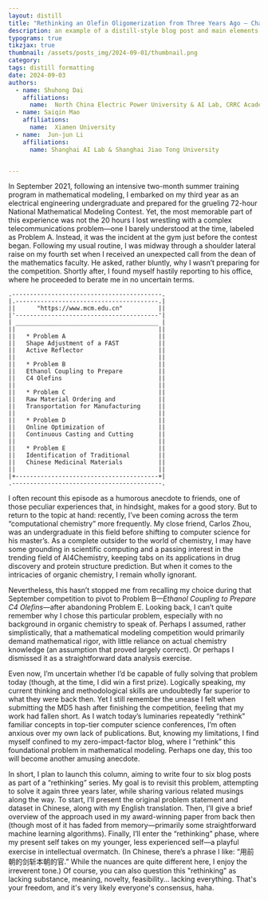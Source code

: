 ```yaml
---
layout: distill
title: "Rethinking an Olefin Oligomerization from Three Years Ago – Chapter 1: Problem Statement and Some Initial Thoughts from Back Then"
description: an example of a distill-style blog post and main elements
typograms: true
tikzjax: true
thumbnail: /assets/posts_img/2024-09-01/thumbnail.png
category: 
tags: distill formatting
date: 2024-09-03
authors:
  - name: Shuhong Dai
    affiliations:
      name:  North China Electric Power University & AI Lab, CRRC Academy
  - name: Saiqin Mao
    affiliations:
      name:  Xiamen University
  - name:  Jun-jun Li
    affiliations:
      name: Shanghai AI Lab & Shanghai Jiao Tong University


---
```




In September 2021, following an intensive two-month summer training program in mathematical modeling, I embarked on my third year as an electrical engineering undergraduate and prepared for the grueling 72-hour National Mathematical Modeling Contest. Yet, the most memorable part of this experience was not the 20 hours I lost wrestling with a complex telecommunications problem—one I barely understood at the time, labeled as Problem  A. Instead, it was the incident at the gym just before the contest began. Following my usual routine, I was midway through a shoulder lateral raise on my fourth set when I received an unexpected call from the dean of the mathematics faculty. He asked, rather bluntly, why I wasn’t preparing for the competition. Shortly after, I found myself hastily reporting to his office, where he proceeded to berate me in no uncertain terms.

```typograms
.------------------------------------------.
|.----------------------------------------.|
||      "https://www.mcm.edu.cn"          ||
|'----------------------------------------'|
| ________________________________________ |
||                                        ||
||   * Problem A                          ||
||   Shape Adjustment of a FAST           ||
||   Active Reflector                     ||
||                                        ||
||   * Problem B                          ||
||   Ethanol Coupling to Prepare          ||
||   C4 Olefins                           ||
||                                        ||
||   * Problem C                          ||
||   Raw Material Ordering and            ||
||   Transportation for Manufacturing     ||
||                                        ||
||   * Problem D                          ||
||   Online Optimization of               ||
||   Continuous Casting and Cutting       ||
||                                        ||
||   * Problem E                          ||
||   Identification of Traditional        ||
||   Chinese Medicinal Materials          ||
||                                        ||
|+----------------------------------------+|
.------------------------------------------.
```
I often recount this episode as a humorous anecdote to friends, one of those peculiar experiences that, in hindsight, makes for a good story. But to return to the topic at hand: recently, I’ve been coming across the term “computational chemistry” more frequently. My close friend, Carlos Zhou, was an undergraduate in this field before shifting to computer science for his master’s. As a complete outsider to the world of chemistry, I may have some grounding in scientific computing and a passing interest in the trending field of AI4Chemistry, keeping tabs on its applications in drug discovery and protein structure prediction. But when it comes to the intricacies of organic chemistry, I remain wholly ignorant.



Nevertheless, this hasn’t stopped me from recalling my choice during that September competition to pivot to Problem B—*Ethanol Coupling to Prepare C4 Olefins*—after abandoning Problem E. Looking back, I can’t quite remember why I chose this particular problem, especially with no background in organic chemistry to speak of. Perhaps I assumed, rather simplistically, that a mathematical modeling competition would primarily demand mathematical rigor, with little reliance on actual chemistry knowledge (an assumption that proved largely correct). Or perhaps I dismissed it as a straightforward data analysis exercise.

Even now, I’m uncertain whether I’d be capable of fully solving that problem today (though, at the time, I did win a first prize). Logically speaking, my current thinking and methodological skills are undoubtedly far superior to what they were back then. Yet I still remember the unease I felt when submitting the MD5 hash after finishing the competition, feeling that my work had fallen short. As I watch today’s luminaries repeatedly “rethink” familiar concepts in top-tier computer science conferences, I’m often anxious over my own lack of publications. But, knowing my limitations, I find myself confined to my zero-impact-factor blog, where I “rethink” this foundational problem in mathematical modeling. Perhaps one day, this too will become another amusing anecdote.

In short, I plan to launch this column, aiming to write four to six blog posts as part of a “rethinking” series. My goal is to revisit this problem, attempting to solve it again three years later, while sharing various related musings along the way. To start, I’ll present the original problem statement and dataset in Chinese, along with my English translation. Then, I’ll give a brief overview of the approach used in my award-winning paper from back then (though most of it has faded from memory—primarily some straightforward machine learning algorithms). Finally, I’ll enter the “rethinking” phase, where my present self takes on my younger, less experienced self—a playful exercise in intellectual overmatch. (In Chinese, there’s a phrase I like: “用前朝的剑斩本朝的官.” While the nuances are quite different here, I enjoy the irreverent tone.) Of course, you can also question this "rethinking" as lacking substance, meaning, novelty, feasibility... lacking everything. That's your freedom, and it's very likely everyone's consensus, haha.
